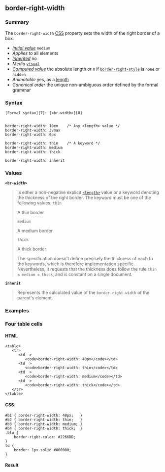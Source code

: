 ## border-right-width

### Summary

The `border-right-width` [CSS][0] property sets the width of the right border of a box.

* _[Initial value][1]_ `medium` 
* _Applies to_ all elements 
* _[Inherited][2]_ no 
* _Media_ [`visual`][3] 
* _[Computed value][4]_ the absolute length or `0` if [`border-right-style`][5] is `none` or `hidden` 
* _Animatable_ yes, as a [length][6] 
* _Canonical order_ the unique non-ambiguous order defined by the formal grammar

### Syntax

    [Formal syntax][7]: [<br-width>][8]
    

    border-right-width: 10em    /* Any <length> value */
    border-right-width: 3vmax
    border-right-width: 6px
    
    border-right-width: thin    /* A keyword */
    border-right-width: medium
    border-right-width: thick
    
    border-right-width: inherit
    

### Values

**`<br-width>`**

> Is either a non-negative explicit [`<length>`][9] value or a keyword denoting the thickness of the right border. The keyword must be one of the following values:
> `thin`
> 
> A thin border
> 
> `medium`
> 
> A medium border
> 
> `thick`
> 
> A thick border
> 
> The specification doesn't define precisely the thickness of each fo the keywords, which is therefore implementation specific. Nevertheless, it requests that the thickness does follow the rule `thin ≤ medium ≤ thick`, and is constant on a single document.

**`inherit`**

> Represents the calculated value of the `border-right-width` of the parent's element.

### Examples

### Four table cells

#### HTML

    <table>
       <tr>
          <td  >
             <code>border-right-width: 40px</code></td>
          <td  >
             <code>border-right-width: thin</code></td>
          <td  >
             <code>border-right-width: medium</code></td>
          <td  >
             <code>border-right-width: thick</code></td>
       </tr>
    </table>

#### CSS

    #b1 { border-right-width: 40px;   }
    #b2 { border-right-width: thin;   }
    #b3 { border-right-width: medium; }
    #b4 { border-right-width: thick;  }
    .blu {
        border-right-color: #2266DD;
    }
    td {
        border: 1px solid #000000;
    }

#### Result



[0]: https://developer.mozilla.org/en/docs/CSS "CSS"
[1]: https://developer.mozilla.org/en/docs/CSS/initial_value
[2]: https://developer.mozilla.org/en/docs/CSS/inheritance
[3]: https://developer.mozilla.org/en/docs/CSS/@media#Media_groups
[4]: https://developer.mozilla.org/en/docs/CSS/computed_value
[5]: https://developer.mozilla.org/en/docs/Web/CSS/border-right-style
[6]: https://developer.mozilla.org/en/docs/CSS/length#Interpolation "Values of the <length> CSS data type are interpolated as real, floating-point numbers."
[7]: https://developer.mozilla.org/en/docs/CSS/Value_definition_syntax "CSS/Value_definition_syntax"
[8]: https://developer.mozilla.org/en/docs/CSS/CSS_values_syntax#syntax-br-width "<length> | thin | medium | thick"
[9]: https://developer.mozilla.org/en/docs/Web/CSS/length